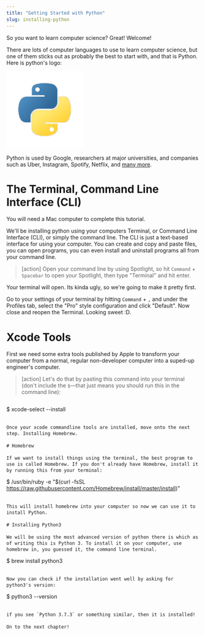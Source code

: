 ```yaml
---
title: "Getting Started with Python"
slug: installing-python
---
```


So you want to learn computer science? Great! Welcome!

There are lots of computer languages to use to learn computer science, but one of them sticks out as probably the best to start with, and that is Python. Here is python's logo:

![python](assets/python.png)

Python is used by Google, researchers at major universities, and companies such as Uber, Instagram, Spotify, Netflix, and [many more](https://stackshare.io/python).

# The Terminal, Command Line Interface (CLI)

You will need a Mac computer to complete this tutorial.

We'll be installing python using your computers Terminal, or Command Line Interface (CLI), or simply the command line. The CLI is just a text-based interface for using your computer. You can create and copy and paste files, you can open programs, you can even install and uninstall programs all from your command line.

>[action]
>Open your command line by using Spotlight, so hit `Command` + `Spacebar` to open your Spotlight, then type "Terminal" and hit enter.

Your terminal will open. Its kinda ugly, so we're going to make it pretty first.

Go to your settings of your terminal by hitting `Command` + `,` and under the Profiles tab, select the "Pro" style configuration and click "Default". Now close and reopen the Terminal. Looking sweet :D.

# Xcode Tools

First we need some extra tools published by Apple to transform your computer from a normal, regular non-developer computer into a suped-up engineer's computer.


>[action]
> Let's do that by pasting this command into your terminal (don't include the `$`—that just means you should run this in the command line):

>```
$ xcode-select --install
```

Once your xcode commandline tools are installed, move onto the next step. Installing Homebrew.

# Homebrew

If we want to install things using the terminal, the best program to use is called Homebrew. If you don't already have Homebrew, install it by running this from your terminal:

```
$ /usr/bin/ruby -e "$(curl -fsSL https://raw.githubusercontent.com/Homebrew/install/master/install)"
```

This will install homebrew into your computer so now we can use it to install Python.

# Installing Python3

We will be using the most advanced version of python there is which as of writing this is Python 3. To install it on your computer, use homebrew in, you guessed it, the command line terminal.

```
$ brew install python3
```

Now you can check if the installation went well by asking for python3's version:

```
$ python3 --version
```

if you see `Python 3.7.3` or something similar, then it is installed!

On to the next chapter!
